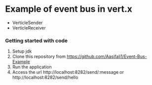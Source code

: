 # Example of event bus in vert.x
* VerticleSender 
* VerticleReceiver

### Getting started with code
1. Setup jdk
2. Clone this repository from https://github.com/Aasifali1/Event-Bus-Example
3. Run the application
4. Access the url http://localhost:8282/send/:message or http://localhost:8282/send/hello